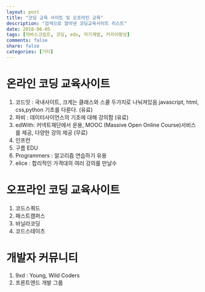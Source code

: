 ```yaml
---
layout: post
title: "코딩 교육 사이트 및 오프라인 교육"
description: "검색으로 알아낸 코딩교육사이트 리스트"
date: 2018-06-05
tags: [자바스크립트, 코딩, edu, 자기계발, 커리어향상]
comments: false
share: false
categories: [기타]
---
```


# 온라인 코딩 교육사이트

1. 코드잇 : 국내사이트, 크게는 클래스와 스쿨 두가지로 나눠져있음
  javascript, html, css,python 기초를 다룬다. (유료)
2. 파비 : 데이터사이언스의 기초에 대해 강의함 (유료)
3. edWith:  커넥트재단에서 운용, MOOC (Massive Open Online Course)서비스를 제공, 다양한 강의 제공 (무료)
4. 인프런 
5. 구름 EDU
6. Programmers : 알고리즘 연습하기 유용
7. elice : 합리적인 가격대의 여러 강의를 만날수 

# 오프라인 코딩 교육사이트
1. 코드스쿼드
2. 패스트캠퍼스
3. 바닐라코딩
4. 코드스테이츠

# 개발자 커뮤니티
1. 9xd : Young, Wild Coders
2. 프론트엔드 개발 그룹

